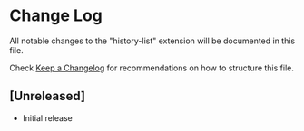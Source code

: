 # Change Log

All notable changes to the "history-list" extension will be documented in this file.

Check [Keep a Changelog](http://keepachangelog.com/) for recommendations on how to structure this file.

## [Unreleased]

- Initial release